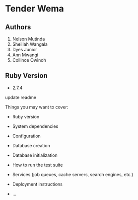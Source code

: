 # Tender Wema
## Authors
1. Nelson Mutinda
2. Sheillah Wangala
3. Dyes Junior
4. Ann Mwangi
5. Collince Owinoh

## Ruby Version
- 2.7.4

update readme

Things you may want to cover:

* Ruby version

* System dependencies

* Configuration

* Database creation

* Database initialization

* How to run the test suite

* Services (job queues, cache servers, search engines, etc.)

* Deployment instructions

* ...
